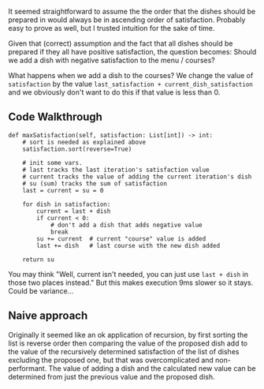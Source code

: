 It seemed straightforward to assume the the order that the dishes should be prepared in would always be in ascending order of satisfaction. Probably easy to prove as well, but I trusted intuition for the sake of time.

Given that (correct) assumption and the fact that all dishes should be prepared if they all have positive satisfaction, the question becomes: Should we add a dish with negative satisfaction to the menu / courses?

What happens when we add a dish to the courses? We change the value of `satisfaction` by the value `last_satisfaction + current_dish_satisfaction` and we obviously don't want to do this if that value is less than 0.

## Code Walkthrough

```
def maxSatisfaction(self, satisfaction: List[int]) -> int:
    # sort is needed as explained above
    satisfaction.sort(reverse=True)

    # init some vars.
    # last tracks the last iteration's satisfaction value
    # current tracks the value of adding the current iteration's dish
    # su (sum) tracks the sum of satisfaction
    last = current = su = 0

    for dish in satisfaction:
        current = last + dish
        if current < 0:
            # don't add a dish that adds negative value
            break
        su += current  # current "course" value is added
        last += dish   # last course with the new dish added

    return su
```

You may think "Well, current isn't needed, you can just use `last + dish` in those two places instead." But this makes execution 9ms slower so it stays. Could be variance...

## Naive approach
Originally it seemed like an ok application of recursion, by first sorting the list is reverse order then comparing the value of the proposed dish add to the value of the recursively determined satisfaction of the list of dishes excluding the proposed one, but that was overcomplicated and non-performant. The value of adding a dish and the calculated new value can be determined from just the previous value and the proposed dish.  
